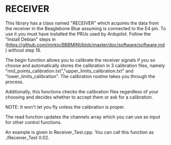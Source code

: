 # RECEIVER
This library has a class named "RECEIVER" which acquires the data from the receiver in the Beaglebone Blue assuming is connected to the E4 pin.
To use it you must have installed the PRUs used by Ardupilot. Follow the "Install Debian" steps in (https://github.com/mirkix/BBBMINI/blob/master/doc/software/software.md) without step 16.

The begin function allows you to calibrate the receiver signals if you so choose and automatically stores the calibration in 3 calibration files, namely "mid_points_calibration.txt","upper_limits_calibration.txt" and "lower_limits_calibration". The calibration routine takes you through the process.

Additionally, this functions checks the calibration files regardless of your choosing and decides whether to accept them or ask for a calibration. 

NOTE: It won't let you fly unless the calibration is proper.
  
The read function updates the channels array which you can use as input for other control functions.

An example is given in Receiver_Test.cpp. 
You can call this function as ./Receiver_Test 0.02.
